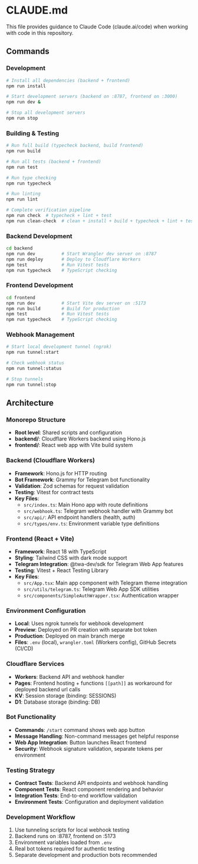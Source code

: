 # CLAUDE.md

This file provides guidance to Claude Code (claude.ai/code) when working with code in this repository.

## Commands

### Development
```bash
# Install all dependencies (backend + frontend)
npm run install

# Start development servers (backend on :8787, frontend on :3000)
npm run dev &

# Stop all development servers
npm run stop
```

### Building & Testing
```bash
# Run full build (typecheck backend, build frontend)
npm run build

# Run all tests (backend + frontend)
npm run test

# Run type checking
npm run typecheck

# Run linting
npm run lint

# Complete verification pipeline
npm run check  # typecheck + lint + test
npm run clean-check  # clean + install + build + typecheck + lint + test
```

### Backend Development
```bash
cd backend
npm run dev          # Start Wrangler dev server on :8787
npm run deploy       # Deploy to Cloudflare Workers
npm test             # Run Vitest tests
npm run typecheck    # TypeScript checking
```

### Frontend Development
```bash
cd frontend
npm run dev          # Start Vite dev server on :5173
npm run build        # Build for production
npm test             # Run Vitest tests
npm run typecheck    # TypeScript checking
```

### Webhook Management
```bash
# Start local development tunnel (ngrok)
npm run tunnel:start

# Check webhook status
npm run tunnel:status

# Stop tunnels
npm run tunnel:stop
```
## Architecture

### Monorepo Structure
- **Root level**: Shared scripts and configuration
- **backend/**: Cloudflare Workers backend using Hono.js
- **frontend/**: React web app with Vite build system

### Backend (Cloudflare Workers)
- **Framework**: Hono.js for HTTP routing
- **Bot Framework**: Grammy for Telegram bot functionality
- **Validation**: Zod schemas for request validation
- **Testing**: Vitest for contract tests
- **Key Files**:
  - `src/index.ts`: Main Hono app with route definitions
  - `src/webhook.ts`: Telegram webhook handler with Grammy bot
  - `src/api/`: API endpoint handlers (health, auth)
  - `src/types/env.ts`: Environment variable type definitions

### Frontend (React + Vite)
- **Framework**: React 18 with TypeScript
- **Styling**: Tailwind CSS with dark mode support
- **Telegram Integration**: @twa-dev/sdk for Telegram Web App features
- **Testing**: Vitest + React Testing Library
- **Key Files**:
  - `src/App.tsx`: Main app component with Telegram theme integration
  - `src/utils/telegram.ts`: Telegram Web App SDK utilities
  - `src/components/SimpleAuthWrapper.tsx`: Authentication wrapper

### Environment Configuration
- **Local**: Uses ngrok tunnels for webhook development
- **Preview**: Deployed on PR creation with separate bot token
- **Production**: Deployed on main branch merge
- **Files**: `.env` (local), `wrangler.toml` (Workers config), GitHub Secrets (CI/CD)

### Cloudflare Services
- **Workers**: Backend API and webhook handler
- **Pages**: Frontend hosting + functions `[[path]]` as workaround for deployed backend url calls
- **KV**: Session storage (binding: SESSIONS)
- **D1**: Database storage (binding: DB)

### Bot Functionality
- **Commands**: `/start` command shows web app button
- **Message Handling**: Non-command messages get helpful response
- **Web App Integration**: Button launches React frontend
- **Security**: Webhook signature validation, separate tokens per environment

### Testing Strategy
- **Contract Tests**: Backend API endpoints and webhook handling
- **Component Tests**: React component rendering and behavior
- **Integration Tests**: End-to-end workflow validation
- **Environment Tests**: Configuration and deployment validation

### Development Workflow
1. Use tunneling scripts for local webhook testing
2. Backend runs on :8787, frontend on :5173
3. Environment variables loaded from `.env`
4. Real bot tokens required for authentic testing
5. Separate development and production bots recommended